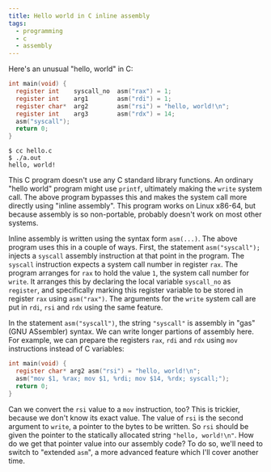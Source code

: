 ```yaml
---
title: Hello world in C inline assembly
tags:
  - programming
  - c
  - assembly
---
```


Here's an unusual "hello, world" in C:

```c
int main(void) {
  register int    syscall_no  asm("rax") = 1;
  register int    arg1        asm("rdi") = 1;
  register char*  arg2        asm("rsi") = "hello, world!\n";
  register int    arg3        asm("rdx") = 14;
  asm("syscall");
  return 0;
}
```

```console
$ cc hello.c
$ ./a.out
hello, world!
```

This C program doesn't use any C standard library functions.
An ordinary "hello world" program might use `printf`,
ultimately making the `write` system call.
The above program bypasses this
and makes the system call more directly
using "inline assembly".
This program works on Linux x86-64,
but because assembly is so non-portable,
probably doesn't work on most other systems.

Inline assembly is written using the syntax form `asm(...)`.
The above program uses this in a couple of ways.
First, the statement `asm("syscall");`
injects a `syscall` assembly instruction
at that point in the program.
The `syscall` instruction expects a system call number in register `rax`.
The program arranges for `rax` to hold the value `1`,
the system call number for `write`.
It arranges this by declaring the local variable `syscall_no` as `register`,
and specifically marking this register variable to be stored in register `rax`
using `asm("rax")`.
The arguments for the `write` system call
are put in `rdi`, `rsi` and `rdx`
using the same feature.

In the statement `asm("syscall")`,
the string `"syscall"` is assembly in "gas" (GNU ASsembler) syntax.
We can write longer partions of assembly here.
For example, we can prepare the registers `rax`, `rdi` and `rdx`
using `mov` instructions instead of C variables:

```c
int main(void) {
  register char* arg2 asm("rsi") = "hello, world!\n";
  asm("mov $1, %rax; mov $1, %rdi; mov $14, %rdx; syscall;");
  return 0;
}
```

Can we convert the `rsi` value to a `mov` instruction, too?
This is trickier, because we don't know its exact value.
The value of `rsi` is the second argument to `write`,
a pointer to the bytes to be written.
So `rsi` should be given the pointer to the statically allocated string `"hello, world!\n"`.
How do we get that pointer value into our assembly code?
To do so,
we'll need to switch to "extended `asm`",
a more advanced feature which I'll cover another time.
